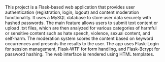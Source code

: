 This project is a Flask-based web application that provides user authentication (registration, login, logout) and content moderation functionality. It uses a MySQL database to store user data securely with hashed passwords. The main feature allows users to submit text content or upload .txt files, which are then analyzed for various categories of harmful or sensitive content such as hate speech, violence, sexual content, and self-harm. The moderation system scores the content based on keyword occurrences and presents the results to the user. The app uses Flask-Login for session management, Flask-WTF for form handling, and Flask-Bcrypt for password hashing. The web interface is rendered using HTML templates.
